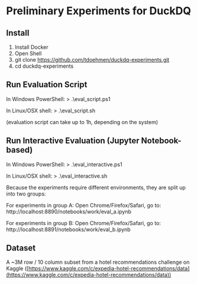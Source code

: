 # Preliminary Experiments for DuckDQ

## Install
1. Install Docker
2. Open Shell
3. git clone https://github.com/tdoehmen/duckdq-experiments.git
4. cd duckdq-experiments

## Run Evaluation Script
In Windows PowerShell: > .\eval_script.ps1

In Linux/OSX shell: > .\eval_script.sh

(evaluation script can take up to 1h, depending on the system)

## Run Interactive Evaluation (Jupyter Notebook-based)
In Windows PowerShell: > .\eval_interactive.ps1

In Linux/OSX shell: > .\eval_interactive.sh

Because the experiments require different environments, they are split up into two groups:

For experiments in group A: Open Chrome/Firefox/Safari, go to: http://localhost:8890/notebooks/work/eval_a.ipynb

For experiments in group B: Open Chrome/Firefox/Safari, go to: http://localhost:8891/notebooks/work/eval_b.ipynb

## Dataset

A ~3M row / 10 column subset from a hotel recommendations challenge on Kaggle ([https://www.kaggle.com/c/expedia-hotel-recommendations/data](https://www.kaggle.com/c/expedia-hotel-recommendations/data))

